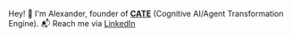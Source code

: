 Hey! 👋 I'm Alexander, founder of **[CATE](https://github.com/js402/CATE)** (Cognitive AI/Agent Transformation Engine). 📬 Reach me via [LinkedIn](https://www.linkedin.com/in/ertli/)
